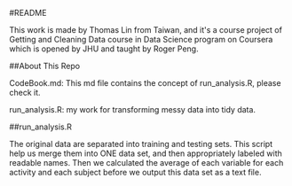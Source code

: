 #README

This work is made by Thomas Lin from Taiwan, and it's a course project of Getting and Cleaning Data course in Data Science program on Coursera which is opened by JHU and taught by Roger Peng.

##About This Repo

CodeBook.md: This md file contains the concept of run_analysis.R, please check it.

run_analysis.R: my work for transforming messy data into tidy data.

##run_analysis.R

The original data are separated into training and testing sets. This script help us merge them into ONE data set, and then appropriately labeled with readable names. Then we calculated the average of each variable for each activity and each subject before we output this data set as a text file.
